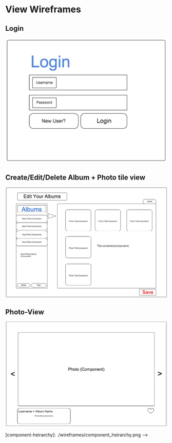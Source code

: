 # View Wireframes

## Login
![login]

## Create/Edit/Delete Album + Photo tile view
![edit-album]

## Photo-View
![photo-view]
<!--
## NotebooksIndex / NotebookIndexItem
![notebooks]

## NoteBookForm
![notebook-form]

## Component Heirarchy
![component-heirarchy] -->

[login]: ./wireframes/login.png
[edit-album]: ./wireframes/edit_album.png
[photo-view]: ./wireframes/photo_view.png
[notebooks]: ./wireframes/root_notebooks.png
[notebook-form]: ./wireframes/notebook_form.png
[component-heirarchy]: ./wireframes/component_heirarchy.png -->
